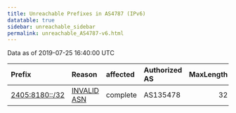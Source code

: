 ```yaml
---
title: Unreachable Prefixes in AS4787 (IPv6)
datatable: true
sidebar: unreachable_sidebar
permalink: unreachable_AS4787-v6.html
---
```


Data as of 2019-07-25 16:40:00 UTC


<div class="datatable-begin"></div>

| Prefix                                                 | Reason                                                                                               | affected   | Authorized AS   |   MaxLength | Anchor                                       |   unreachable /48s |
|:-------------------------------------------------------|:-----------------------------------------------------------------------------------------------------|:-----------|:----------------|------------:|:---------------------------------------------|-------------------:|
| [2405:8180::/32](https://stat.ripe.net/2405:8180::/32) | [INVALID ASN](https://rpki-validator.ripe.net/announcement-preview?asn=AS4787&prefix=2405:8180::/32) | complete   | AS135478        |          32 | [APNIC](unreachable_APNIC_RPKI_Root-v6.html) |              65536 |

<div class="datatable-end"></div>